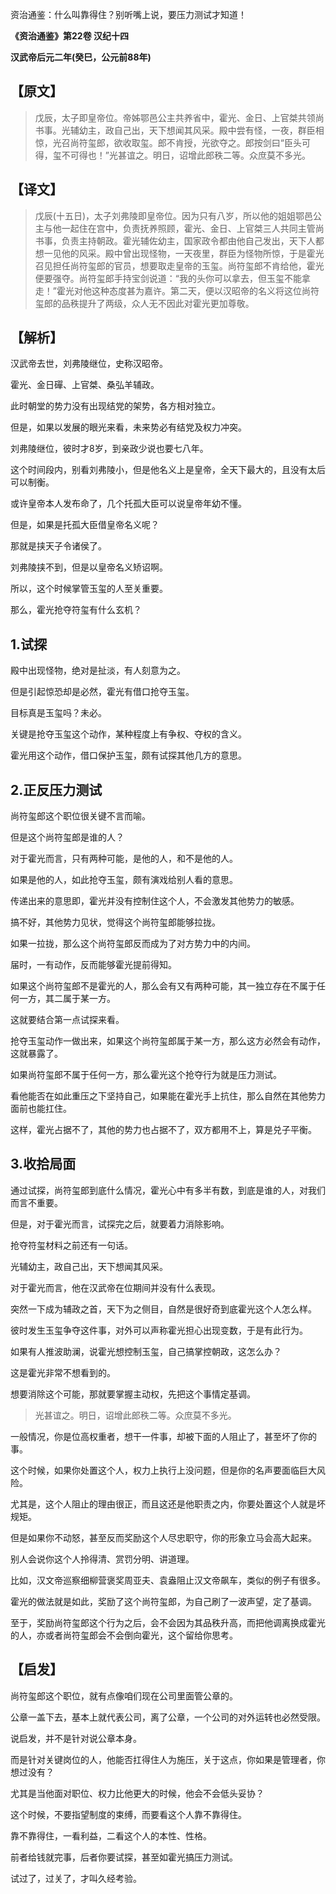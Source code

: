 资治通鉴：什么叫靠得住？别听嘴上说，要压力测试才知道！

 

**《资治通鉴》第22卷 汉纪十四**

**汉武帝后元二年(癸巳，公元前88年)** 

## 【原文】

> 戊辰，太子即皇帝位。帝姊鄂邑公主共养省中，霍光、金日、上官桀共领尚书事。光辅幼主，政自己出，天下想闻其风采。殿中尝有怪，一夜，群臣相惊，光召尚符玺郎，欲收取玺。郎不肯授，光欲夺之。郎按剑曰“臣头可得，玺不可得也！”光甚谊之。明日，诏增此郎秩二等。众庶莫不多光。 

## 【译文】

> 戊辰(十五日)，太子刘弗陵即皇帝位。因为只有八岁，所以他的姐姐鄂邑公主与他一起住在宫中，负责抚养照顾，霍光、金日、上官桀三人共同主管尚书事，负责主持朝政。霍光辅佐幼主，国家政令都由他自己发出，天下人都想一见他的风采。殿中曾出现怪物，一天夜里，群臣为怪物所惊，于是霍光召见担任尚符玺郎的官员，想要取走皇帝的玉玺。尚符玺郎不肯给他，霍光便要强夺。尚符玺郎手持宝剑说道：“我的头你可以拿去，但玉玺不能拿走！”霍光对他这种态度甚为嘉许。第二天，便以汉昭帝的名义将这位尚符玺郎的品秩提升了两级，众人无不因此对霍光更加尊敬。

## 【解析】

汉武帝去世，刘弗陵继位，史称汉昭帝。

霍光、金日磾、上官桀、桑弘羊辅政。

此时朝堂的势力没有出现结党的架势，各方相对独立。

但是，如果以发展的眼光来看，未来势必有结党及权力冲突。

刘弗陵继位，彼时才8岁，到亲政少说也要七八年。

这个时间段内，别看刘弗陵小，但是他名义上是皇帝，全天下最大的，且没有太后可以制衡。

或许皇帝本人发布命了，几个托孤大臣可以说皇帝年幼不懂。

但是，如果是托孤大臣借皇帝名义呢？

那就是挟天子令诸侯了。

刘弗陵挟不到，但是以皇帝名义矫诏啊。

所以，这个时候掌管玉玺的人至关重要。

那么，霍光抢夺符玺有什么玄机？

## 1.试探

殿中出现怪物，绝对是扯淡，有人刻意为之。

但是引起惊恐却是必然，霍光有借口抢夺玉玺。

目标真是玉玺吗？未必。

关键是抢夺玉玺这个动作，某种程度上有争权、夺权的含义。

霍光用这个动作，借口保护玉玺，颇有试探其他几方的意思。

## 2.正反压力测试

尚符玺郎这个职位很关键不言而喻。

但是这个尚符玺郎是谁的人？

对于霍光而言，只有两种可能，是他的人，和不是他的人。

如果是他的人，如此抢夺玉玺，颇有演戏给别人看的意思。

传递出来的意思即，霍光并没有控制住这个人，不会激发其他势力的敏感。

搞不好，其他势力见状，觉得这个尚符玺郎能够拉拢。

如果一拉拢，那么这个尚符玺郎反而成为了对方势力中的内间。

届时，一有动作，反而能够霍光提前得知。

如果这个尚符玺郎不是霍光的人，那么会有又有两种可能，其一独立存在不属于任何一方，其二属于某一方。

这就要结合第一点试探来看。

抢夺玉玺动作一做出来，如果这个尚符玺郎属于某一方，那么这方必然会有动作，这就暴露了。

如果尚符玺郎不属于任何一方，那么霍光这个抢夺行为就是压力测试。

看他能否在如此重压之下坚持自己，如果能在霍光手上抗住，那么自然在其他势力面前也能扛住。

这样，霍光占据不了，其他的势力也占据不了，双方都用不上，算是兑子平衡。

## 3.收拾局面

通过试探，尚符玺郎到底什么情况，霍光心中有多半有数，到底是谁的人，对我们而言不重要。

但是，对于霍光而言，试探完之后，就要着力消除影响。

抢夺符玺材料之前还有一句话。

光辅幼主，政自己出，天下想闻其风采。

对于霍光而言，他在汉武帝在位期间并没有什么表现。

突然一下成为辅政之首，天下为之侧目，自然是很好奇到底霍光这个人怎么样。

彼时发生玉玺争夺这件事，对外可以声称霍光担心出现变数，于是有此行为。

如果有人推波助澜，说霍光想控制玉玺，自己搞掌控朝政，这怎么办？

这是霍光非常不想看到的。

想要消除这个可能，那就要掌握主动权，先把这个事情定基调。

> 光甚谊之。明日，诏增此郎秩二等。众庶莫不多光。

一般情况，你是位高权重者，想干一件事，却被下面的人阻止了，甚至坏了你的事。

这个时候，如果你处置这个人，权力上执行上没问题，但是你的名声要面临巨大风险。

尤其是，这个人阻止的理由很正，而且这还是他职责之内，你要处置这个人就是坏规矩。

但是如果你不动怒，甚至反而奖励这个人尽忠职守，你的形象立马会高大起来。

别人会说你这个人拎得清、赏罚分明、讲道理。

比如，汉文帝巡察细柳营褒奖周亚夫、袁盎阻止汉文帝飙车，类似的例子有很多。

霍光的做法就是如此，奖励了这个尚符玺郎，为自己刷了一波声望，定了基调。

至于，奖励尚符玺郎这个行为之后，会不会因为其品秩升高，而把他调离换成霍光的人，亦或者尚符玺郎会不会倒向霍光，这个留给你思考。

## 【启发】

尚符玺郎这个职位，就有点像咱们现在公司里面管公章的。

公章一盖下去，基本上就代表公司，离了公章，一个公司的对外运转也必然受限。

说启发，并不是针对说公章本身。

而是针对关键岗位的人，他能否扛得住人为施压，关于这点，你如果是管理者，你想过没有？

尤其是当他面对职位、权力比他更大的时候，他会不会低头妥协？

这个时候，不要指望制度的束缚，而要看这个人靠不靠得住。

靠不靠得住，一看利益，二看这个人的本性、性格。

前者给钱就完事，后者你要试探，甚至如霍光搞压力测试。

试过了，过关了，才叫久经考验。